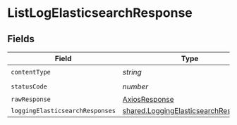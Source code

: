# ListLogElasticsearchResponse


## Fields

| Field                                                                                        | Type                                                                                         | Required                                                                                     | Description                                                                                  |
| -------------------------------------------------------------------------------------------- | -------------------------------------------------------------------------------------------- | -------------------------------------------------------------------------------------------- | -------------------------------------------------------------------------------------------- |
| `contentType`                                                                                | *string*                                                                                     | :heavy_check_mark:                                                                           | N/A                                                                                          |
| `statusCode`                                                                                 | *number*                                                                                     | :heavy_check_mark:                                                                           | N/A                                                                                          |
| `rawResponse`                                                                                | [AxiosResponse](https://axios-http.com/docs/res_schema)                                      | :heavy_minus_sign:                                                                           | N/A                                                                                          |
| `loggingElasticsearchResponses`                                                              | [shared.LoggingElasticsearchResponse](../../models/shared/loggingelasticsearchresponse.md)[] | :heavy_minus_sign:                                                                           | OK                                                                                           |